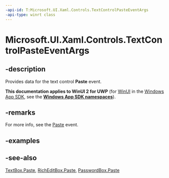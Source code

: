 ```yaml
---
-api-id: T:Microsoft.UI.Xaml.Controls.TextControlPasteEventArgs
-api-type: winrt class
---
```


<!-- Class syntax.
public class TextControlPasteEventArgs : Windows.UI.Xaml.Controls.ITextControlPasteEventArgs
-->

# Microsoft.UI.Xaml.Controls.TextControlPasteEventArgs

## -description
Provides data for the text control **Paste** event.

**This documentation applies to WinUI 2 for UWP** (for [WinUI](/windows/apps/winui/winui3/) in the [Windows App SDK](/windows/apps/windows-app-sdk/), see the **[Windows App SDK namespaces](/windows/windows-app-sdk/api/winrt/)**).

## -remarks
For more info, see the [Paste](textbox_paste.md) event.

## -examples

## -see-also
[TextBox.Paste](textbox_paste.md), [RichEditBox.Paste](richeditbox_paste.md), [PasswordBox.Paste](passwordbox_paste.md)
